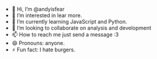 - 👋 Hi, I’m @andyisfear
- 👀 I’m interested in lear more.
- 🌱 I’m currently learning JavaScript and Python.
- 💞️ I’m looking to collaborate on analysis and development
- 📫 How to reach me just send a message :3
- 😄 Pronouns: anyone.
- ⚡ Fun fact: I hate burgers.
